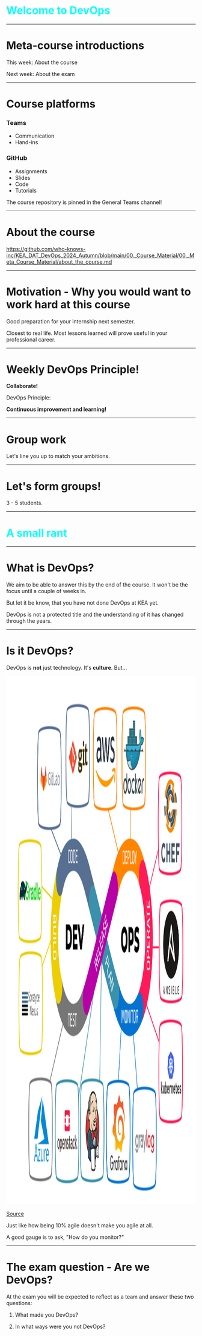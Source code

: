 
<div class="title-card" style="color: cyan;">
    <h1>Welcome to DevOps</h1>
</div>
 

---

# Meta-course introductions

This week: About the course

Next week: About the exam

---

# Course platforms

### Teams 

- Communication
- Hand-ins

### GitHub

- Assignments
- Slides
- Code 
- Tutorials

The course repository is pinned in the General Teams channel!


---

# About the course

https://github.com/who-knows-inc/KEA_DAT_DevOps_2024_Autumn/blob/main/00._Course_Material/00._Meta_Course_Material/about_the_course.md

---

# Motivation - Why you would want to work hard at this course

Good preparation for your internship next semester. 

Closest to real life. Most lessons learned will prove useful in your professional career. 

---

# Weekly DevOps Principle!

**Collaborate!**

DevOps Principle:

**Continuous improvement and learning!**

---

# Group work

Let's line you up to match your ambitions. 

---

# Let's form groups!

3 - 5 students.

---

<div class="title-card" style="color: cyan;">
    <h1>A small rant</h1>
</div>

---

# What is DevOps?

We aim to be able to answer this by the end of the course. It won't be the focus until a couple of weeks in.

But let it be know, that you have not done DevOps at KEA yet. 

DevOps is not a protected title and the understanding of it has changed through the years.

---

# Is it DevOps?

DevOps is **not** just technology. It's **culture**. But...

<img src="./assets/devops_technologies.png" alt="devops 8" style="height: 35vh;">

[Source](https://shalb.com/blog/what-is-devops-and-where-is-it-applied/)

Just like how being 10% agile doesn't make you agile at all. 

A good gauge is to ask, "How do you monitor?" 

---

# The exam question - Are we DevOps?

At the exam you will be expected to reflect as a team and answer these two questions:

1. What made you DevOps?

2. In what ways were you not DevOps?

